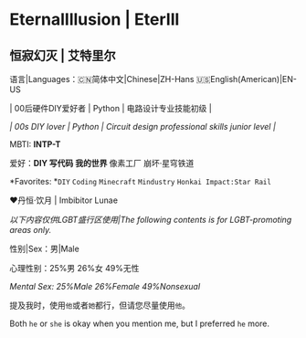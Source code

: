# EternalIllusion | EterIll
## 恒寂幻灭 | 艾特里尔

语言|Languages：🇨🇳简体中文|Chinese|ZH-Hans 🇺🇸English(American)|EN-US

| 00后硬件DIY爱好者 | Python | 电路设计专业技能初级 |

*| 00s DIY lover | Python | Circuit design professional skills junior level |*

MBTI: **INTP-T**

爱好：**DIY 写代码 我的世界** 像素工厂 崩坏·星穹铁道

*Favorites: *`DIY` `Coding` `Minecraft` `Mindustry` `Honkai Impact:Star Rail`

❤️丹恒·饮月 | Imbibitor Lunae

*以下内容仅供LGBT盛行区使用|The following contents is for LGBT-promoting areas only.*

性别|Sex：男|Male

心理性别：25%男 26%女 49%无性

*Mental Sex: 25%Male 26%Female 49%Nonsexual*

提及我时，使用`他`或者`她`都行，但请您尽量使用`他`。

Both `he` or `she` is okay when you mention me, but I preferred `he` more.
<!---
EternalIllusion/EternalIllusion is a ✨ special ✨ repository because its `README.md` (this file) appears on your GitHub profile.
You can click the Preview link to take a look at your changes.
--->
